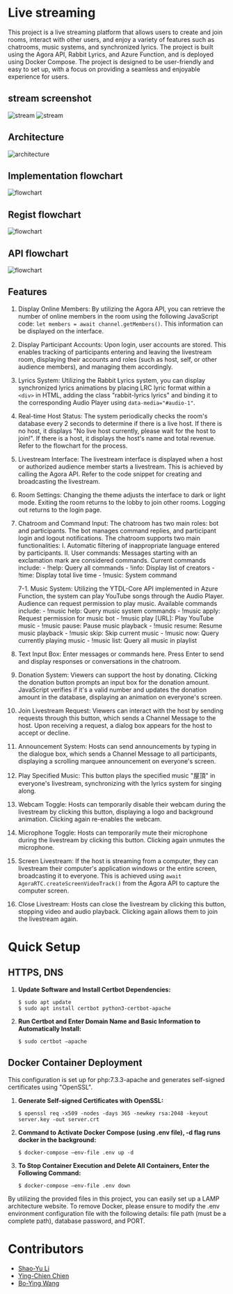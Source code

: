 # Live streaming

This project is a live streaming platform that allows users to create and join rooms, interact with other users, and enjoy a variety of features such as chatrooms, music systems, and synchronized lyrics. The project is built using the Agora API, Rabbit Lyrics, and Azure Function, and is deployed using Docker Compose. The project is designed to be user-friendly and easy to set up, with a focus on providing a seamless and enjoyable experience for users.

## stream screenshot
![stream](pic/screenshot.png)
![stream](pic/screenshot.png)

## Architecture
![architecture](pic/System%20architecture%20diagram.png)

## Implementation flowchart
![flowchart](pic/Implementation%20process.png)

## Regist flowchart
![flowchart](pic/login%20flow%20chart.png)

## API flowchart
![flowchart](pic/API%20chart.png)

## Features

1. Display Online Members: By utilizing the Agora API, you can retrieve the number of online members in the room using the following JavaScript code: `let members = await channel.getMembers()`. This information can be displayed on the interface.

2. Display Participant Accounts: Upon login, user accounts are stored. This enables tracking of participants entering and leaving the livestream room, displaying their accounts and roles (such as host, self, or other audience members), and managing them accordingly.

3. Lyrics System: Utilizing the Rabbit Lyrics system, you can display synchronized lyrics animations by placing LRC lyric format within a `<div>` in HTML, adding the class "rabbit-lyrics lyrics" and binding it to the corresponding Audio Player using `data-media="#audio-1"`.

4. Real-time Host Status: The system periodically checks the room's database every 2 seconds to determine if there is a live host. If there is no host, it displays "No live host currently, please wait for the host to join!". If there is a host, it displays the host's name and total revenue. Refer to the flowchart for the process.

5. Livestream Interface: The livestream interface is displayed when a host or authorized audience member starts a livestream. This is achieved by calling the Agora API. Refer to the code snippet for creating and broadcasting the livestream.

6. Room Settings: Changing the theme adjusts the interface to dark or light mode. Exiting the room returns to the lobby to join other rooms. Logging out returns to the login page.

7. Chatroom and Command Input: The chatroom has two main roles: bot and participants. The bot manages command replies, and participant login and logout notifications. The chatroom supports two main functionalities:
   I. Automatic filtering of inappropriate language entered by participants.
   II. User commands: Messages starting with an exclamation mark are considered commands. Current commands include:
       - !help: Query all commands
       - !info: Display list of creators
       - !time: Display total live time
       - !music: System command

   7-1. Music System: Utilizing the YTDL-Core API implemented in Azure Function, the system can play YouTube songs through the Audio Player. Audience can request permission to play music. Available commands include:
       - !music help: Query music system commands
       - !music apply: Request permission for music bot
       - !music play [URL]: Play YouTube music
       - !music pause: Pause music playback
       - !music resume: Resume music playback
       - !music skip: Skip current music
       - !music now: Query currently playing music
       - !music list: Query all music in playlist

8. Text Input Box: Enter messages or commands here. Press Enter to send and display responses or conversations in the chatroom.

9. Donation System: Viewers can support the host by donating. Clicking the donation button prompts an input box for the donation amount. JavaScript verifies if it's a valid number and updates the donation amount in the database, displaying an animation on everyone's screen.

10. Join Livestream Request: Viewers can interact with the host by sending requests through this button, which sends a Channel Message to the host. Upon receiving a request, a dialog box appears for the host to accept or decline.

11. Announcement System: Hosts can send announcements by typing in the dialogue box, which sends a Channel Message to all participants, displaying a scrolling marquee announcement on everyone's screen.

12. Play Specified Music: This button plays the specified music "屋頂" in everyone's livestream, synchronizing with the lyrics system for singing along.

13. Webcam Toggle: Hosts can temporarily disable their webcam during the livestream by clicking this button, displaying a logo and background animation. Clicking again re-enables the webcam.

14. Microphone Toggle: Hosts can temporarily mute their microphone during the livestream by clicking this button. Clicking again unmutes the microphone.

15. Screen Livestream: If the host is streaming from a computer, they can livestream their computer's application windows or the entire screen, broadcasting it to everyone. This is achieved using `await AgoraRTC.createScreenVideoTrack()` from the Agora API to capture the computer screen.

16. Close Livestream: Hosts can close the livestream by clicking this button, stopping video and audio playback. Clicking again allows them to join the livestream again.


# Quick Setup

## HTTPS, DNS

1. **Update Software and Install Certbot Dependencies:**
    ```
    $ sudo apt update
    $ sudo apt install certbot python3-certbot-apache
    ```

2. **Run Certbot and Enter Domain Name and Basic Information to Automatically Install:**
    ```
    $ sudo certbot –apache
    ```

## Docker Container Deployment

This configuration is set up for php:7.3.3-apache and generates self-signed certificates using "OpenSSL".

1. **Generate Self-signed Certificates with OpenSSL:**
    ```
    $ openssl req -x509 -nodes -days 365 -newkey rsa:2048 -keyout server.key -out server.crt
    ```

2. **Command to Activate Docker Compose (using .env file), -d flag runs docker in the background:**
    ```
    $ docker-compose –env-file .env up -d
    ```

3. **To Stop Container Execution and Delete All Containers, Enter the Following Command:**
    ```
    $ docker-compose –env-file .env down
    ```

By utilizing the provided files in this project, you can easily set up a LAMP architecture website. To remove Docker, please ensure to modify the .env environment configuration file with the following details: file path (must be a complete path), database password, and PORT.


# Contributors

- [Shao-Yu Li]( )
- [Ying-Chien Chien]( )
- [Bo-Ying Wang]( )